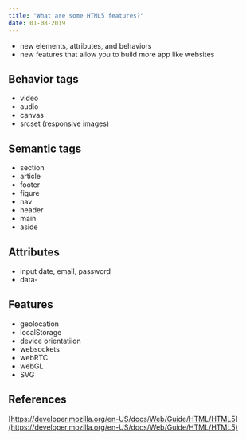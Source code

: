 ```yaml
---
title: "What are some HTML5 features?"
date: 01-08-2019
---
```


- new elements, attributes, and behaviors
- new features that allow you to build more app like websites

## Behavior tags

- video
- audio
- canvas
- srcset (responsive images)

## Semantic tags

- section
- article
- footer
- figure
- nav
- header
- main
- aside

## Attributes
- input date, email, password
- data-


## Features

- geolocation
- localStorage
- device orientatiion
- websockets
- webRTC
- webGL
- SVG


## References

[https://developer.mozilla.org/en-US/docs/Web/Guide/HTML/HTML5](https://developer.mozilla.org/en-US/docs/Web/Guide/HTML/HTML5)